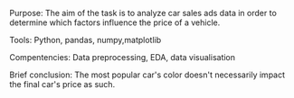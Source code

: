 Purpose: The aim of the task is to analyze  car sales ads data in order to determine which factors influence the price of a vehicle.

Tools: Python, pandas, numpy,matplotlib

Compentencies: Data preprocessing, EDA, data visualisation

Brief conclusion: The most popular car's color doesn't necessarily impact the final car's price as such.
